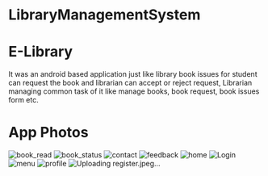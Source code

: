 # LibraryManagementSystem
# E-Library 
It was an android based application just like library book issues for student can request the book and librarian can accept or reject request, 
Librarian managing common task of it like manage books, book request, book issues form etc.
# App Photos
![book_read](https://user-images.githubusercontent.com/75683659/134772276-4b0f3200-116a-469e-8d99-b760b7137295.jpeg)
![book_status](https://user-images.githubusercontent.com/75683659/134772279-cb2a3d06-8fd4-42c7-ab6b-0ae094423333.jpeg)
![contact](https://user-images.githubusercontent.com/75683659/134772280-bb98f991-38ae-4fb5-9c21-cab1d04b6ec9.jpeg)
![feedback](https://user-images.githubusercontent.com/75683659/134772281-c20e26c1-9dc9-4635-b8fd-c61b19fb8fde.jpeg)
![home](https://user-images.githubusercontent.com/75683659/134772284-ce9ad276-f8c5-4f3e-8242-b67410aca9cd.jpeg)
![Login](https://user-images.githubusercontent.com/75683659/134772285-46c5a2fe-3211-4c0c-aa3a-904ec947794b.jpeg)
![menu](https://user-images.githubusercontent.com/75683659/134772286-8224083c-2f26-4482-8271-e0051698ee22.jpeg)
![profile](https://user-images.githubusercontent.com/75683659/134772287-97d52536-b9df-4b92-9b34-304c9b5e2f65.jpeg)
![Uploading register.jpeg…]()

